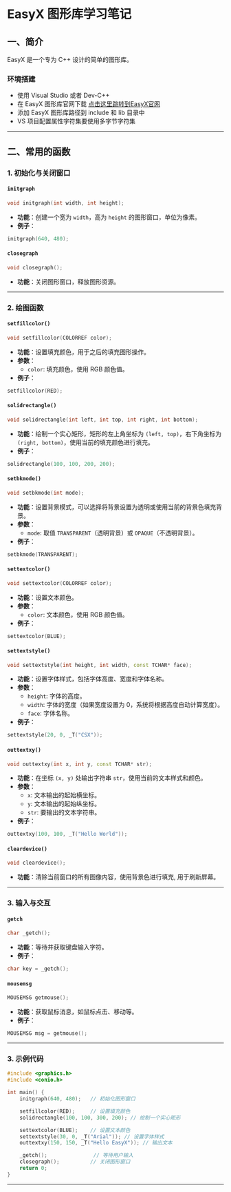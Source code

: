 
# EasyX 图形库学习笔记

## 一、简介
EasyX 是一个专为 C++ 设计的简单的图形库。

### 环境搭建
- 使用 Visual Studio 或者 Dev-C++
- 在 EasyX 图形库官网下载 [点击这里跳转到EasyX官网](https://easyx.cn/)
- 添加 EasyX 图形库路径到 include 和 lib 目录中
- VS 项目配置属性字符集要使用多字节字符集

---

## 二、常用的函数

### 1. 初始化与关闭窗口

#### `initgraph`
```cpp
void initgraph(int width, int height);
```
- **功能**：创建一个宽为 `width`，高为 `height` 的图形窗口，单位为像素。
- **例子**：
```cpp
initgraph(640, 480);
```

#### `closegraph`
```cpp
void closegraph();
```
- **功能**：关闭图形窗口，释放图形资源。

---

### 2. 绘图函数

#### `setfillcolor()`
```cpp
void setfillcolor(COLORREF color);
```
- **功能**：设置填充颜色，用于之后的填充图形操作。
- **参数**：
  - `color`: 填充颜色，使用 RGB 颜色值。
- **例子**：
```cpp
setfillcolor(RED);
```

#### `solidrectangle()`
```cpp
void solidrectangle(int left, int top, int right, int bottom);
```
- **功能**：绘制一个实心矩形，矩形的左上角坐标为 `(left, top)`，右下角坐标为 `(right, bottom)`，使用当前的填充颜色进行填充。
- **例子**：
```cpp
solidrectangle(100, 100, 200, 200);
```

#### `setbkmode()`
```cpp
void setbkmode(int mode);
```
- **功能**：设置背景模式，可以选择将背景设置为透明或使用当前的背景色填充背景。
- **参数**：
  - `mode`: 取值 `TRANSPARENT`（透明背景）或 `OPAQUE`（不透明背景）。
- **例子**：
```cpp
setbkmode(TRANSPARENT);
```

#### `settextcolor()`
```cpp
void settextcolor(COLORREF color);
```
- **功能**：设置文本颜色。
- **参数**：
  - `color`: 文本颜色，使用 RGB 颜色值。
- **例子**：
```cpp
settextcolor(BLUE);
```

#### `settextstyle()`
```cpp
void settextstyle(int height, int width, const TCHAR* face);
```
- **功能**：设置字体样式，包括字体高度、宽度和字体名称。
- **参数**：
  - `height`: 字体的高度。
  - `width`: 字体的宽度（如果宽度设置为 0，系统将根据高度自动计算宽度）。
  - `face`: 字体名称。
- **例子**：
```cpp
settextstyle(20, 0, _T("CSX"));
```
#### `outtextxy()`
```cpp
void outtextxy(int x, int y, const TCHAR* str);
```
- **功能**：在坐标 `(x, y)` 处输出字符串 `str`，使用当前的文本样式和颜色。
- **参数**：
  - `x`: 文本输出的起始横坐标。
  - `y`: 文本输出的起始纵坐标。
  - `str`: 要输出的文本字符串。
- **例子**：
```cpp
outtextxy(100, 100, _T("Hello World"));
```
#### `cleardevice()`
```cpp
void cleardevice();
```
- **功能**：清除当前窗口的所有图像内容，使用背景色进行填充, 用于刷新屏幕。

---

### 3. 输入与交互

#### `getch`
```cpp
char _getch();
```
- **功能**：等待并获取键盘输入字符。
- **例子**：
```cpp
char key = _getch();
```

#### `mousemsg`
```cpp
MOUSEMSG getmouse();
```
- **功能**：获取鼠标消息，如鼠标点击、移动等。
- **例子**：
```cpp
MOUSEMSG msg = getmouse();
```

---

### 3. 示例代码

```cpp
#include <graphics.h>
#include <conio.h>

int main() {
    initgraph(640, 480);   // 初始化图形窗口

    setfillcolor(RED);     // 设置填充颜色
    solidrectangle(100, 100, 300, 200); // 绘制一个实心矩形

    settextcolor(BLUE);    // 设置文本颜色
    settextstyle(30, 0, _T("Arial")); // 设置字体样式
    outtextxy(150, 150, _T("Hello EasyX")); // 输出文本

    _getch();               // 等待用户输入
    closegraph();          // 关闭图形窗口
    return 0;
}
```

---
